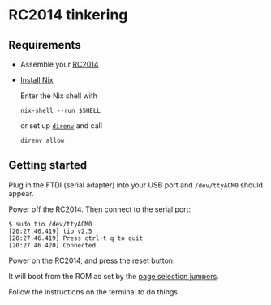 # RC2014 tinkering

## Requirements

- Assemble your [RC2014](https://rc2014.co.uk/)
- [Install Nix](https://nix.dev/install-nix)

  Enter the Nix shell with

  ```console
  nix-shell --run $SHELL
  ```

  or set up [`direnv`](https://github.com/nix-community/nix-direnv) and call

  ```console
  direnv allow
  ```

## Getting started

Plug in the FTDI (serial adapter) into your USB port and `/dev/ttyACM0` should appear.

Power off the RC2014. Then connect to the serial port:

```console
$ sudo tio /dev/ttyACM0
[20:27:46.419] tio v2.5
[20:27:46.419] Press ctrl-t q to quit
[20:27:46.420] Connected
```

Power on the RC2014, and press the reset button.

It will boot from the ROM as set by the [page selection jumpers](https://rc2014.co.uk/?s=rom+labels).

Follow the instructions on the terminal to do things.
